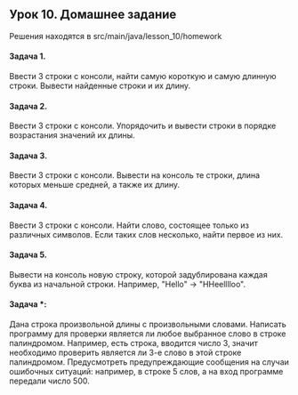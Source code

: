 ## Урок 10. Домашнее задание
Решения находятся в src/main/java/lesson_10/homework
#### Задача 1. 
Ввести 3 строки с консоли, найти самую короткую и самую длинную строки. Вывести найденные строки и их длину.
#### Задача 2. 
Ввести 3 строки с консоли. Упорядочить и вывести строки в порядке возрастания значений их длины.
#### Задача 3. 
Ввести 3 строки с консоли. Вывести на консоль те строки, длина которых меньше средней, а также их длину.
#### Задача 4. 
Ввести 3 строки с консоли. Найти слово, состоящее только из различных символов. Если таких слов несколько, найти первое из них.
#### Задача 5. 
Вывести на консоль новую строку, которой задублирована каждая буква из начальной строки. Например, "Hello" -> "HHeelllloo".
#### Задача *:
Дана строка произвольной длины с произвольными словами. Написать программу для
проверки является ли любое выбранное слово в строке палиндромом.
Например, есть строка, вводится число 3, значит необходимо проверить является ли 3-е
слово в этой строке палиндромом.
Предусмотреть предупреждающие сообщения на случаи ошибочных ситуаций: например,
в строке 5 слов, а на вход программе передали число 500.
